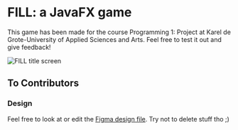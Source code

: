 # FILL: a JavaFX game

This game has been made for the course Programming 1: Project at Karel de Grote-University of Applied Sciences and Arts.
Feel free to test it out and give feedback!

![FILL title screen](https://lucifarian.be/wp-content/uploads/2024/02/fill-title-screen.jpg)

## To Contributors

### Design

Feel free to look at or edit the [Figma design file](https://www.figma.com/file/i873EQjfb07FHYXC5cDnxo/Fill-Java?type=design&node-id=1%3A2&mode=design&t=TtJ3oyrv06OKY8SD-1). Try not to delete stuff tho ;)

